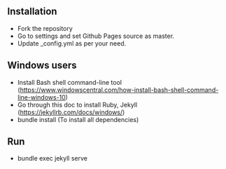 
## Installation
* Fork the repository
* Go to settings and set Github Pages source as master.
* Update _config.yml as per your need.

## Windows users
* Install Bash shell command-line tool (https://www.windowscentral.com/how-install-bash-shell-command-line-windows-10)
* Go through this doc to install Ruby, Jekyll (https://jekyllrb.com/docs/windows/)
* bundle install (To install all dependencies)

## Run
* bundle exec jekyll serve
